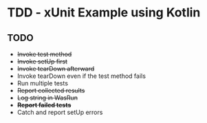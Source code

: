 # TDD - xUnit Example using Kotlin

## TODO

- ~~Invoke test method~~
- ~~Invoke setUp first~~
- ~~Invoke tearDown afterward~~
- Invoke tearDown even if the test method fails
- Run multiple tests
- ~~Report collected results~~
- ~~Log string in WasRun~~
- ~~**Report failed tests**~~
- Catch and report setUp errors